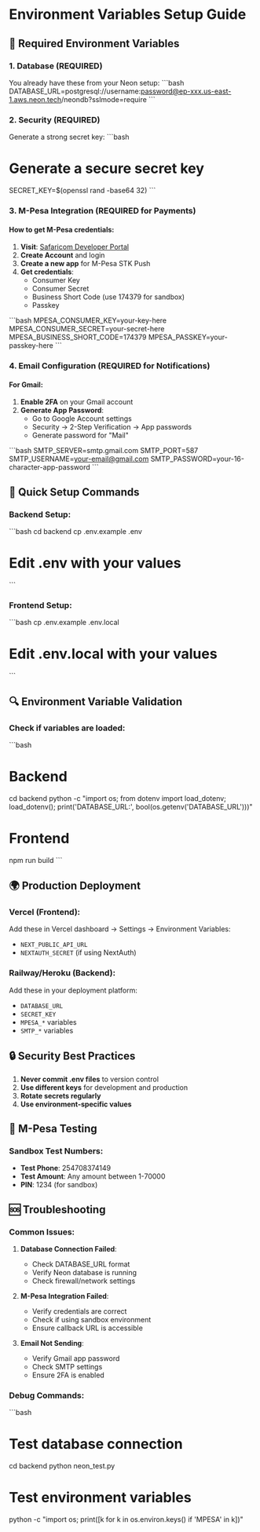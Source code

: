 # Environment Variables Setup Guide

## 🔧 Required Environment Variables

### 1. **Database (REQUIRED)**
You already have these from your Neon setup:
\`\`\`bash
DATABASE_URL=postgresql://username:password@ep-xxx.us-east-1.aws.neon.tech/neondb?sslmode=require
\`\`\`

### 2. **Security (REQUIRED)**
Generate a strong secret key:
\`\`\`bash
# Generate a secure secret key
SECRET_KEY=$(openssl rand -base64 32)
\`\`\`

### 3. **M-Pesa Integration (REQUIRED for Payments)**

#### How to get M-Pesa credentials:
1. **Visit**: [Safaricom Developer Portal](https://developer.safaricom.co.ke/)
2. **Create Account** and login
3. **Create a new app** for M-Pesa STK Push
4. **Get credentials**:
   - Consumer Key
   - Consumer Secret
   - Business Short Code (use 174379 for sandbox)
   - Passkey

\`\`\`bash
MPESA_CONSUMER_KEY=your-key-here
MPESA_CONSUMER_SECRET=your-secret-here
MPESA_BUSINESS_SHORT_CODE=174379
MPESA_PASSKEY=your-passkey-here
\`\`\`

### 4. **Email Configuration (REQUIRED for Notifications)**

#### For Gmail:
1. **Enable 2FA** on your Gmail account
2. **Generate App Password**:
   - Go to Google Account settings
   - Security → 2-Step Verification → App passwords
   - Generate password for "Mail"

\`\`\`bash
SMTP_SERVER=smtp.gmail.com
SMTP_PORT=587
SMTP_USERNAME=your-email@gmail.com
SMTP_PASSWORD=your-16-character-app-password
\`\`\`

## 🚀 Quick Setup Commands

### Backend Setup:
\`\`\`bash
cd backend
cp .env.example .env
# Edit .env with your values
\`\`\`

### Frontend Setup:
\`\`\`bash
cp .env.example .env.local
# Edit .env.local with your values
\`\`\`

## 🔍 Environment Variable Validation

### Check if variables are loaded:
\`\`\`bash
# Backend
cd backend
python -c "import os; from dotenv import load_dotenv; load_dotenv(); print('DATABASE_URL:', bool(os.getenv('DATABASE_URL')))"

# Frontend
npm run build
\`\`\`

## 🌍 Production Deployment

### Vercel (Frontend):
Add these in Vercel dashboard → Settings → Environment Variables:
- `NEXT_PUBLIC_API_URL`
- `NEXTAUTH_SECRET` (if using NextAuth)

### Railway/Heroku (Backend):
Add these in your deployment platform:
- `DATABASE_URL`
- `SECRET_KEY`
- `MPESA_*` variables
- `SMTP_*` variables

## 🔒 Security Best Practices

1. **Never commit .env files** to version control
2. **Use different keys** for development and production
3. **Rotate secrets regularly**
4. **Use environment-specific values**

## 📱 M-Pesa Testing

### Sandbox Test Numbers:
- **Test Phone**: 254708374149
- **Test Amount**: Any amount between 1-70000
- **PIN**: 1234 (for sandbox)

## 🆘 Troubleshooting

### Common Issues:

1. **Database Connection Failed**:
   - Check DATABASE_URL format
   - Verify Neon database is running
   - Check firewall/network settings

2. **M-Pesa Integration Failed**:
   - Verify credentials are correct
   - Check if using sandbox environment
   - Ensure callback URL is accessible

3. **Email Not Sending**:
   - Verify Gmail app password
   - Check SMTP settings
   - Ensure 2FA is enabled

### Debug Commands:
\`\`\`bash
# Test database connection
cd backend
python neon_test.py

# Test environment variables
python -c "import os; print([k for k in os.environ.keys() if 'MPESA' in k])"
